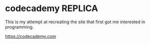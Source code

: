 # codecademy REPLICA

This is my attempt at recreating the site that first got me interested in programming.

https://codecademy.com
